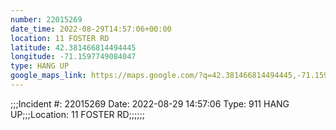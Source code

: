 ```yaml
---
number: 22015269
date_time: 2022-08-29T14:57:06+00:00
location: 11 FOSTER RD
latitude: 42.381466814494445
longitude: -71.1597749084047
type: HANG UP
google_maps_link: https://maps.google.com/?q=42.381466814494445,-71.1597749084047
---
```


;;;Incident #: 22015269  Date: 2022-08-29 14:57:06   Type: 911 HANG UP;;;Location: 11 FOSTER RD;;;;;;
